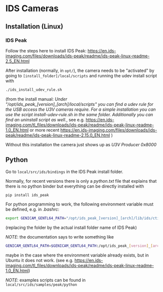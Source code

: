 # IDS Cameras

## Installation (Linux)


### IDS Peak

Follow the steps here to install IDS Peak:
https://en.ids-imaging.com/files/downloads/ids-peak/readme/ids-peak-linux-readme-2.5_EN.html

After installation (normally, in `opt/`), the camera needs to be "activated" by going to
`[install_folder]/local/scripts` and running the udev install script with
```bash
./ids_install_udev_rule.sh
```
(from the install manual:
*Under "/opt/ids_peak_[version]_[arch]/local/scripts" you can find a udev rule for the USB access the U3V cameras require. For a simple installation you can use the script install-udev-rule.sh in the same folder. Additionally you can find an uninstall script as well.*, see e.g. 
https://en.ids-imaging.com/tl_files/downloads/ids-peak/readme/ids-peak-linux-readme-1.0_EN.html
or more recent
https://en.ids-imaging.com/files/downloads/ids-peak/readme/ids-peak-linux-readme-2.15.0_EN.html
)

Without this installation the camera just shows up as *U3V Producer 0x8000*


## Python

Go to `local/src/ids/bindings` in the IDS Peak install folder.

Normally, for recent versions there is only a *python.txt* file that explains that there is no python binder but everything can be directly installed with
```bash
pip install ids_peak
```

For python programming to work, the following environment variable must be defined, e.g. in *.bashrc*:
```bash
export GENICAM_GENTL64_PATH="/opt/ids_peak_[version]_[arch]/lib/ids/cti"
```
(replacing the folder by the actual install folder name of IDS Peak)

*NOTE*: the documentation says to write something like
```bash
GENICAM_GENTL64_PATH=$GENICAM_GENTL64_PATH:/opt/ids_peak_[version]_[arch]/lib/ids/cti
```
maybe in the case where the environment variable already exists, but in Ubuntu it does not work.
(see e.g. https://en.ids-imaging.com/tl_files/downloads/ids-peak/readme/ids-peak-linux-readme-1.0_EN.html)

*NOTE*: examples scripts can be found in `local/src/ids/samples/peak/python`

